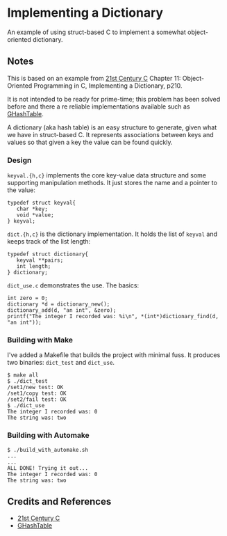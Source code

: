 # Implementing a Dictionary

An example of using struct-based C to implement a somewhat object-oriented dictionary.

## Notes

This is based on an example from
[21st Century C](https://www.goodreads.com/book/show/14514281-21st-century-c)
Chapter 11: Object-Oriented Programming in C, Implementing a Dictionary, p210.

It is not intended to be ready for prime-time; this problem has been solved before
and there a re reliable implementations available such as
[GHashTable](https://developer.gnome.org/glib/stable/glib-Hash-Tables.html).

A dictionary (aka hash table) is an easy structure to generate, given what we have in struct-based C.
It represents associations between keys and values so that given a key the value can be found quickly.

### Design

`keyval.{h,c}` implements the core key-value data structure and some supporting manipulation methods.
It just stores the name and a pointer to the value:

    typedef struct keyval{
       char *key;
       void *value;
    } keyval;

`dict.{h,c}` is the dictionary implementation. It holds the list of `keyval` and keeps track of the list length:

    typedef struct dictionary{
       keyval **pairs;
       int length;
    } dictionary;


`dict_use.c` demonstrates the use. The basics:

    int zero = 0;
    dictionary *d = dictionary_new();
    dictionary_add(d, "an int", &zero);
    printf("The integer I recorded was: %i\n", *(int*)dictionary_find(d, "an int"));

### Building with Make

I've added a Makefile that builds the project with minimal fuss. It produces two binaries: `dict_test` and `dict_use`.

    $ make all
    $ ./dict_test
    /set1/new test: OK
    /set1/copy test: OK
    /set2/fail test: OK
    $ ./dict_use
    The integer I recorded was: 0
    The string was: two


### Building with Automake

    $ ./build_with_automake.sh
    ...
    ...
    ALL DONE! Trying it out...
    The integer I recorded was: 0
    The string was: two


## Credits and References

* [21st Century C](https://www.goodreads.com/book/show/14514281-21st-century-c)
* [GHashTable](https://developer.gnome.org/glib/stable/glib-Hash-Tables.html)
